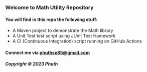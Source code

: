 ### Welcome to Math Utility Repository 

#### You will find in this repo the following stuff:
* A Maven project to demonstrate the Math library 
* A Unit Test test script using JUnit Test framework
* A CI (Continuous Integration) script running on GitHub Actions 

#### Connect me via phuthse85@gmail.com

##### Copyright &#169; 2023 Phuth